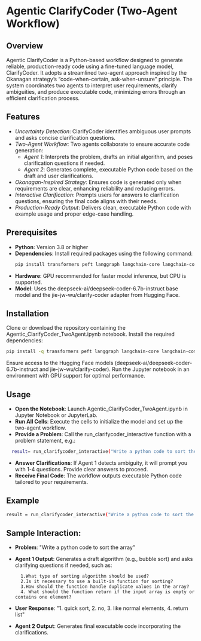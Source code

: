 # Agentic ClarifyCoder (Two-Agent Workflow)

## Overview
Agentic ClarifyCoder is a Python-based workflow designed to generate reliable, production-ready code using a fine-tuned language model, ClarifyCoder. It adopts a streamlined two-agent approach inspired by the Okanagan strategy’s “code-when-certain, ask-when-unsure” principle. The system coordinates two agents to interpret user requirements, clarify ambiguities, and produce executable code, minimizing errors through an efficient clarification process.

## Features
- *Uncertainty Detection*: ClarifyCoder identifies ambiguous user prompts and asks concise clarification questions.
- *Two-Agent Workflow*: Two agents collaborate to ensure accurate code generation:
  - *Agent 1*: Interprets the problem, drafts an initial algorithm, and poses clarification questions if needed.
  - *Agent 2*: Generates complete, executable Python code based on the draft and user clarifications.
- *Okanagan-Inspired Strategy*: Ensures code is generated only when requirements are clear, enhancing reliability and reducing errors.
- *Interactive Clarification*: Prompts users for answers to clarification questions, ensuring the final code aligns with their needs.
- *Production-Ready Output*: Delivers clean, executable Python code with example usage and proper edge-case handling.

## Prerequisites
- **Python**: Version 3.8 or higher
- **Dependencies**: Install required packages using the following command:
  ```bash
  pip install transformers peft langgraph langchain-core langchain-community
  ```
- **Hardware**: GPU recommended for faster model inference, but CPU is supported.
- **Model**: Uses the deepseek-ai/deepseek-coder-6.7b-instruct base model and the jie-jw-wu/clarify-coder adapter from Hugging Face.

## Installation

Clone or download the repository containing the Agentic_ClarifyCoder_TwoAgent.ipynb notebook.
Install the required dependencies:
```bash
pip install -q transformers peft langgraph langchain-core langchain-community
```
Ensure access to the Hugging Face models (deepseek-ai/deepseek-coder-6.7b-instruct and jie-jw-wu/clarify-coder).
Run the Jupyter notebook in an environment with GPU support for optimal performance.

## Usage

- **Open the Notebook**: Launch Agentic_ClarifyCoder_TwoAgent.ipynb in Jupyter Notebook or JupyterLab.
- **Run All Cells**: Execute the cells to initialize the model and set up the two-agent workflow.
- **Provide a Problem**: Call the run_clarifycoder_interactive function with a problem statement, e.g.:
```bash
  result= run_clarifycoder_interactive("Write a python code to sort the array")
```
- **Answer Clarifications**: If Agent 1 detects ambiguity, it will prompt you with 1-4 questions. Provide clear answers to proceed.
- **Receive Final Code**: The workflow outputs executable Python code tailored to your requirements.

## Example
```bash
result = run_clarifycoder_interactive("Write a python code to sort the array")
```
## Sample Interaction:

- **Problem**: "Write a python code to sort the array"
- **Agent 1 Output**: Generates a draft algorithm (e.g., bubble sort) and asks clarifying questions if needed, such as:

        1.What type of sorting algorithm should be used?
        2.Is it necessary to use a built-in function for sorting?
        3.How should the function handle duplicate values in the array?
        4. What should the function return if the input array is empty or contains one element?


- **User Response**: "1. quick sort, 2. no, 3. like normal elements, 4. return list"
- **Agent 2 Output**: Generates final executable code incorporating the clarifications.


